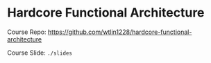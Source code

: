 # Hardcore Functional Architecture

Course Repo: https://github.com/wtlin1228/hardcore-functional-architecture

Course Slide: `./slides`